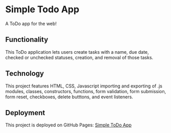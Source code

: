 # Simple Todo App

A ToDo app for the web!

## Functionality

This ToDo application lets users create tasks with a name, due date, checked or unchecked statuses, creation, and removal of those tasks.

## Technology

This project features HTML, CSS, Javascript importing and exporting of .js modules, classes, constructors, functions, form validation, form submission, form reset, checkboxes, delete butttons, and event listeners.

## Deployment

This project is deployed on GitHub Pages:
[Simple ToDo App](https://atkgitxp.github.io/se_project_todo-app/)
